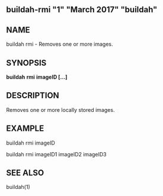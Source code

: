 ## buildah-rmi "1" "March 2017" "buildah"

## NAME
buildah rmi - Removes one or more images.

## SYNOPSIS
**buildah** **rmi** **imageID [...]**

## DESCRIPTION
Removes one or more locally stored images.

## EXAMPLE

buildah rmi imageID

buildah rmi imageID1 imageID2 imageID3

## SEE ALSO
buildah(1)
